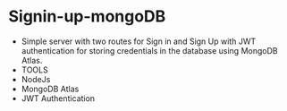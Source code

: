 ﻿# Signin-up-mongoDB
- Simple server with two routes for Sign in and Sign Up with JWT authentication for storing credentials in the database using MongoDB Atlas.
- TOOLS
- NodeJs
- MongoDB Atlas
- JWT Authentication
